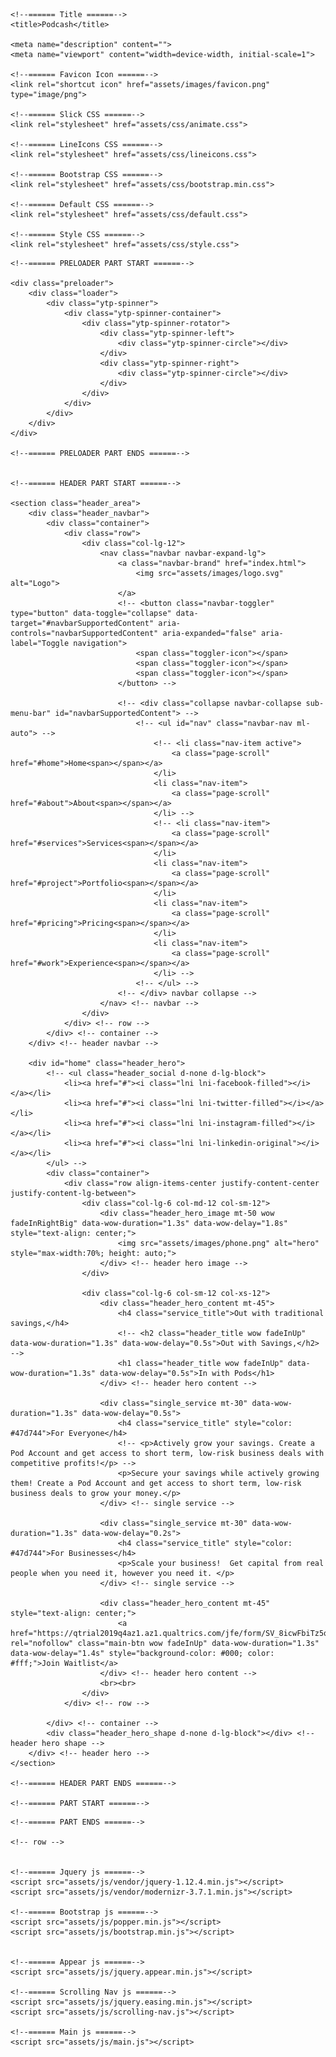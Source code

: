 <!doctype html>
<html class="no-js" lang="en">

<head>
    <meta charset="utf-8">

    <!--====== Title ======-->
    <title>Podcash</title>

    <meta name="description" content="">
    <meta name="viewport" content="width=device-width, initial-scale=1">

    <!--====== Favicon Icon ======-->
    <link rel="shortcut icon" href="assets/images/favicon.png" type="image/png">

    <!--====== Slick CSS ======-->
    <link rel="stylesheet" href="assets/css/animate.css">

    <!--====== LineIcons CSS ======-->
    <link rel="stylesheet" href="assets/css/lineicons.css">

    <!--====== Bootstrap CSS ======-->
    <link rel="stylesheet" href="assets/css/bootstrap.min.css">

    <!--====== Default CSS ======-->
    <link rel="stylesheet" href="assets/css/default.css">

    <!--====== Style CSS ======-->
    <link rel="stylesheet" href="assets/css/style.css">

</head>

<body>
    <!--[if IE]>
    <p class="browserupgrade">You are using an <strong>outdated</strong> browser. Please <a href="https://browsehappy.com/">upgrade your browser</a> to improve your experience and security.</p>
  <![endif]-->
  
    <!--====== PRELOADER PART START ======-->

    <div class="preloader">
        <div class="loader">
            <div class="ytp-spinner">
                <div class="ytp-spinner-container">
                    <div class="ytp-spinner-rotator">
                        <div class="ytp-spinner-left">
                            <div class="ytp-spinner-circle"></div>
                        </div>
                        <div class="ytp-spinner-right">
                            <div class="ytp-spinner-circle"></div>
                        </div>
                    </div>
                </div>
            </div>
        </div>
    </div>

    <!--====== PRELOADER PART ENDS ======-->


    <!--====== HEADER PART START ======-->

    <section class="header_area">
        <div class="header_navbar">
            <div class="container">
                <div class="row">
                    <div class="col-lg-12">
                        <nav class="navbar navbar-expand-lg">
                            <a class="navbar-brand" href="index.html">
                                <img src="assets/images/logo.svg" alt="Logo">
                            </a>
                            <!-- <button class="navbar-toggler" type="button" data-toggle="collapse" data-target="#navbarSupportedContent" aria-controls="navbarSupportedContent" aria-expanded="false" aria-label="Toggle navigation">
                                <span class="toggler-icon"></span>
                                <span class="toggler-icon"></span>
                                <span class="toggler-icon"></span>
                            </button> -->

                            <!-- <div class="collapse navbar-collapse sub-menu-bar" id="navbarSupportedContent"> -->
                                <!-- <ul id="nav" class="navbar-nav ml-auto"> -->
                                    <!-- <li class="nav-item active">
                                        <a class="page-scroll" href="#home">Home<span></span></a>
                                    </li>
                                    <li class="nav-item">
                                        <a class="page-scroll" href="#about">About<span></span></a>
                                    </li> -->
                                    <!-- <li class="nav-item">
                                        <a class="page-scroll" href="#services">Services<span></span></a>
                                    </li>
                                    <li class="nav-item">
                                        <a class="page-scroll" href="#project">Portfolio<span></span></a>
                                    </li>
                                    <li class="nav-item">
                                        <a class="page-scroll" href="#pricing">Pricing<span></span></a>
                                    </li>
                                    <li class="nav-item">
                                        <a class="page-scroll" href="#work">Experience<span></span></a>
                                    </li> -->
                                <!-- </ul> -->
                            <!-- </div> navbar collapse -->
                        </nav> <!-- navbar -->
                    </div>
                </div> <!-- row -->
            </div> <!-- container -->
        </div> <!-- header navbar -->

        <div id="home" class="header_hero">
            <!-- <ul class="header_social d-none d-lg-block">
                <li><a href="#"><i class="lni lni-facebook-filled"></i></a></li>
                <li><a href="#"><i class="lni lni-twitter-filled"></i></a></li>
                <li><a href="#"><i class="lni lni-instagram-filled"></i></a></li>
                <li><a href="#"><i class="lni lni-linkedin-original"></i></a></li>
            </ul> -->
            <div class="container">
                <div class="row align-items-center justify-content-center justify-content-lg-between">
                    <div class="col-lg-6 col-md-12 col-sm-12">
                        <div class="header_hero_image mt-50 wow fadeInRightBig" data-wow-duration="1.3s" data-wow-delay="1.8s" style="text-align: center;">
                            <img src="assets/images/phone.png" alt="hero" style="max-width:70%; height: auto;">
                        </div> <!-- header hero image -->
                    </div>

                    <div class="col-lg-6 col-sm-12 col-xs-12">
                        <div class="header_hero_content mt-45">
                            <h4 class="service_title">Out with traditional savings,</h4>
                            <!-- <h2 class="header_title wow fadeInUp" data-wow-duration="1.3s" data-wow-delay="0.5s">Out with Savings,</h2>                             -->
                            <h1 class="header_title wow fadeInUp" data-wow-duration="1.3s" data-wow-delay="0.5s">In with Pods</h1>                            
                        </div> <!-- header hero content -->

                        <div class="single_service mt-30" data-wow-duration="1.3s" data-wow-delay="0.5s">
                            <h4 class="service_title" style="color: #47d744">For Everyone</h4>
                            <!-- <p>Actively grow your savings. Create a Pod Account and get access to short term, low-risk business deals with competitive profits!</p> -->
                            <p>Secure your savings while actively growing them! Create a Pod Account and get access to short term, low-risk business deals to grow your money.</p>
                        </div> <!-- single service -->
                        
                        <div class="single_service mt-30" data-wow-duration="1.3s" data-wow-delay="0.2s">
                            <h4 class="service_title" style="color: #47d744">For Businesses</h4>
                            <p>Scale your business!  Get capital from real people when you need it, however you need it. </p>
                        </div> <!-- single service -->

                        <div class="header_hero_content mt-45" style="text-align: center;">
                            <a href="https://qtrial2019q4az1.az1.qualtrics.com/jfe/form/SV_8icwFbiTz5qcJXE" rel="nofollow" class="main-btn wow fadeInUp" data-wow-duration="1.3s" data-wow-delay="1.4s" style="background-color: #000; color: #fff;">Join Waitlist</a>
                        </div> <!-- header hero content -->
                        <br><br>
                    </div>                    
                </div> <!-- row -->
            
            </div> <!-- container -->
            <div class="header_hero_shape d-none d-lg-block"></div> <!-- header hero shape -->
        </div> <!-- header hero -->
    </section>

    <!--====== HEADER PART ENDS ======-->

    <!--====== PART START ======-->

<!--
    <section class="">
        <div class="container">
            <div class="row">
                <div class="col-lg-">
                    
                </div>
            </div>
        </div>
    </section>
-->

    <!--====== PART ENDS ======-->

    <!-- row -->


    <!--====== Jquery js ======-->
    <script src="assets/js/vendor/jquery-1.12.4.min.js"></script>
    <script src="assets/js/vendor/modernizr-3.7.1.min.js"></script>

    <!--====== Bootstrap js ======-->
    <script src="assets/js/popper.min.js"></script>
    <script src="assets/js/bootstrap.min.js"></script>


    <!--====== Appear js ======-->
    <script src="assets/js/jquery.appear.min.js"></script>

    <!--====== Scrolling Nav js ======-->
    <script src="assets/js/jquery.easing.min.js"></script>
    <script src="assets/js/scrolling-nav.js"></script>

    <!--====== Main js ======-->
    <script src="assets/js/main.js"></script>

</body>

</html>
